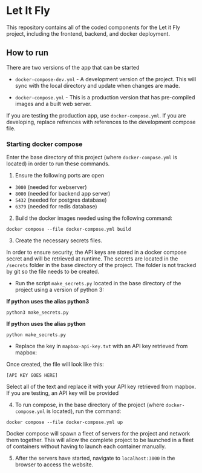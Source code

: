 # Let It Fly

This repository contains all of the coded components for the Let it Fly project, including the frontend, backend, and docker deployment.

## How to run

There are two versions of the app that can be started

- `docker-compose-dev.yml` - A development version of the project. This will sync with the local directory and update when changes are made.

- `docker-compose.yml` - This is a production version that has pre-compiled images and a built web server. 

If you are testing the production app, use `docker-compose.yml`. If you are developing, replace refrences with references to the development compose file.

### Starting docker compose
Enter the base directory of this project (where `docker-compose.yml` is located) in order to run these commands.
1. Ensure the following ports are open
- `3000` (needed for webserver)
- `8000` (needed for backend app server)
- `5432` (needed for postgres database)
- `6379` (needed for redis database)

2. Build the docker images needed using the following command:
```console
docker compose --file docker-compose.yml build
```
3. Create the necessary secrets files.

In order to ensure security, the API keys are stored in a docker compose secret and will be retrieved at runtime. The secrets are located in the `/secrets` folder in the base directory of the project. The folder is not tracked by git so the file needs to be created.

- Run the script `make_secrets.py` located in the base directory of the project using a version of python 3:

**If python uses the alias python3**
```
python3 make_secrets.py
```

**If python uses the alias python**
```
python make_secrets.py
```

- Replace the key in `mapbox-api-key.txt` with an API key retrieved from mapbox:

Once created, the file will look like this:

```
[API KEY GOES HERE]
```

Select all of the text and replace it with your API key retrieved from mapbox. If you are testing, an API key will be provided

4. To run compose, in the base directory of the project (where `docker-compose.yml` is located), run the command:

```console
docker compose --file docker-compose.yml up
```
Docker compose will spawn a fleet of servers for the project and network them together. This will allow the complete project to be launched in a fleet of containers without having to launch each container manually. 

5. After the servers have started, navigate to `localhost:3000` in the browser to access the website.